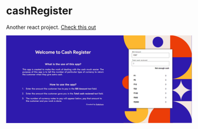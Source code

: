 # cashRegister
Another react project.
[Check this out](https://cashregisterak.netlify.app/)



![screenshot of website](https://github.com/sakshamAK/cashRegister/blob/master/Screenshot%202021-01-06%20210932.png)
